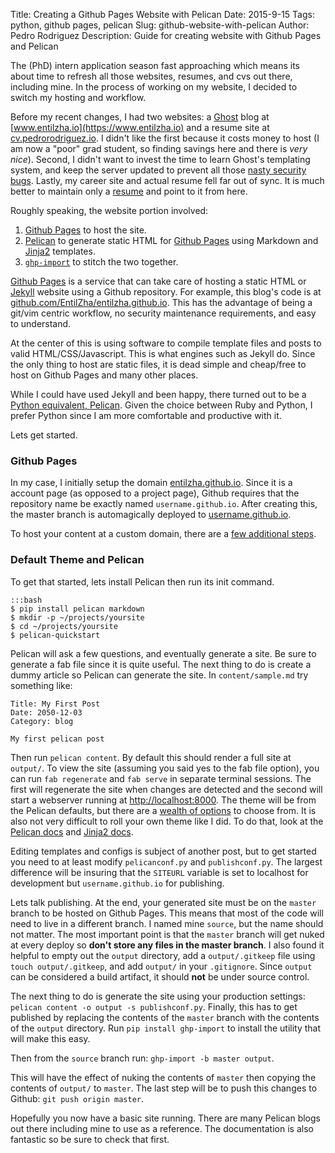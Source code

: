 Title: Creating a Github Pages Website with Pelican
Date: 2015-9-15
Tags: python, github pages, pelican
Slug: github-website-with-pelican
Author: Pedro Rodriguez
Description: Guide for creating website with Github Pages and Pelican

The (PhD) intern application season fast approaching which means its about time to refresh all those websites, resumes,
and cvs out there, including mine. In the process of working on my website, I decided to switch my hosting and workflow.

Before my recent changes, I had two websites: a [Ghost](https://ghost.org/) blog at
[www.entilzha.io](https://www.entilzha.io) and a resume site at [cv.pedrorodriguez.io](http://cv.pedrorodriguez.io).
I didn't like the first because it costs money to host (I am now a "poor" grad student, so finding
savings here and there is *very nice*). Second, I didn't want to invest the time to learn Ghost's templating system, and
keep the server updated to prevent all those
[nasty security bugs](http://www.wired.com/2014/12/most-dangerous-software-bugs-2014/). Lastly, my career site and
actual resume fell far out of sync. It is much better to maintain only a [resume](https://www.entilzha.io/resume.pdf)
and point to it from here.

Roughly speaking, the website portion involved:

1. [Github Pages](https://pages.github.com/) to host the site.
2. [Pelican](http://docs.getpelican.com/en/3.6.3/) to generate static HTML for [Github Pages](https://pages.github.com/)
using Markdown and [Jinja2](http://jinja.pocoo.org/) templates.
3. [`ghp-import`](https://github.com/davisp/ghp-import) to stitch the two together.

[Github Pages](https://pages.github.com/) is a service that can take care of hosting a static HTML or
[Jekyll](http://jekyllrb.com/) website using a Github repository. For
example, this blog's code is at [github.com/EntilZha/entilzha.github.io](https://github.com/EntilZha/entilzha.github.io).
This has the advantage of being a git/vim centric workflow, no security maintenance requirements, and easy to understand.

At the center of this is using software to compile template files and posts to valid HTML/CSS/Javascript. This is
what engines such as Jekyll do. Since the only thing to host are static files, it is dead simple and cheap/free to host
on Github Pages and many other places.

While I could have used Jekyll and been happy, there turned out to be a
[Python equivalent, Pelican](http://docs.getpelican.com/en/3.6.3). Given the choice between Ruby and Python, I
prefer Python since I am more comfortable and productive with it.

Lets get started.

### Github Pages
In my case, I initially setup the domain [entilzha.github.io](https://entilzha.github.io). Since it is a account page
(as opposed to a project page), Github requires that the repository name be exactly named `username.github.io`.
After creating this, the master branch is automagically deployed to [username.github.io](https://entilzha.github.io).

To host your content at a custom domain, there are a
[few additional steps](https://help.github.com/articles/setting-up-a-custom-domain-with-github-pages/).

### Default Theme and Pelican
To get that started, lets
install Pelican then run its init command.

```
:::bash
$ pip install pelican markdown
$ mkdir -p ~/projects/yoursite
$ cd ~/projects/yoursite
$ pelican-quickstart
```

Pelican will ask a few questions, and eventually generate a site. Be sure to generate a fab file since it is quite
useful. The next thing to do is create a dummy article so
Pelican can generate the site. In `content/sample.md` try something like:

```
Title: My First Post
Date: 2050-12-03
Category: blog

My first pelican post
```

Then run `pelican content`. By default this should render a full site at `output/`. To view the site (assuming you said
yes to the fab file option), you can run `fab regenerate` and `fab serve` in separate terminal sessions. The first will regenerate
the site when changes are detected and the second will start a webserver running at
[http://localhost:8000](http://localhost:8000). The theme will be from the Pelican defaults, but there are a
[wealth of options](https://github.com/getpelican/pelican-themes) to choose from. It is also not very difficult to roll
your own theme like I did. To do that, look at the
[Pelican docs](http://docs.getpelican.com/en/3.6.3/pelican-themes.html) and [Jinja2 docs](http://jinja.pocoo.org/).

Editing templates and configs is subject of another post, but to get started you need to at least modify
`pelicanconf.py` and `publishconf.py`. The largest difference will be insuring that the `SITEURL` variable is set to
localhost for development but `username.github.io` for publishing.

Lets talk publishing. At the end, your generated site must be on the `master` branch to be hosted on Github Pages.
This means that most of the code will need to live in a different branch. I named mine `source`, but the name should not
matter. The most important point is that the `master` branch will get nuked at every deploy so **don't store any
files in the master branch**. I also found it helpful to empty out the `output` directory, add a `output/.gitkeep` file
using `touch output/.gitkeep`, and add `output/` in your `.gitignore`. Since `output` can be considered a build
artifact, it should **not** be under source control.

The next thing to do is generate the site using your production settings: `pelican content -o output -s publishconf.py`.
Finally, this has to get published by replacing the contents of the `master` branch with the contents of the `output`
directory. Run `pip install ghp-import` to install the utility that will make this easy.

Then from the `source` branch run: `ghp-import -b master output`.

This will have the effect of nuking the contents of `master` then copying the contents of `output/` to `master`. The
last step will be to push this changes to Github: `git push origin master`.

Hopefully you now have a basic site running. There are many Pelican blogs out there including mine to use as a reference.
The documentation is also fantastic so be sure to check that first.
